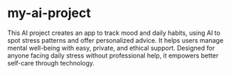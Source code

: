 # my-ai-project
This AI project creates an app to track mood and daily habits, using AI to spot stress patterns and offer personalized advice. It helps users manage mental well-being with easy, private, and ethical support. Designed for anyone facing daily stress without professional help, it empowers better self-care through technology.
